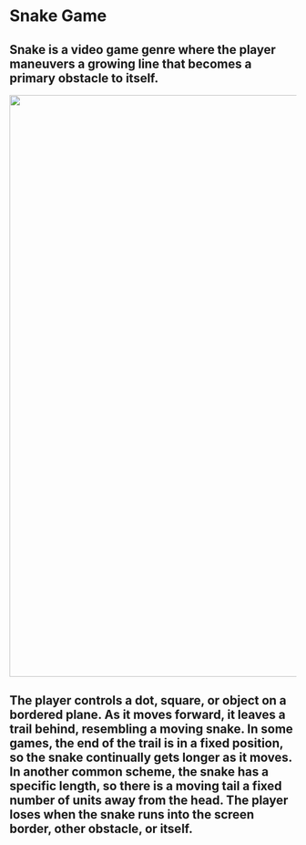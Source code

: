 <h1>Snake Game</h1>

<h2>Snake is a video game genre where the player maneuvers a growing line that
becomes a primary obstacle to itself.
</h2>

<img src="https://miro.medium.com/max/1400/1*VHH8oX5N2qCvWIsJ8YiFnQ.png" height=1020>

<h2>The player controls a dot, square, or object on a bordered plane. 
As it moves forward, it leaves a trail behind, resembling a moving snake. 
In some games, the end of the trail is in a fixed position, so the snake 
continually gets longer as it moves. In another common scheme, the snake has 
a specific length, so there is a moving tail a fixed number of units away from 
the head. The player loses when the snake runs into the screen border, 
other obstacle, or itself.
</h2>
